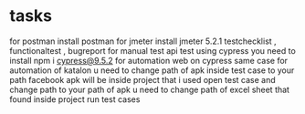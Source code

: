 # tasks
for postman install postman 
for jmeter install jmeter 5.2.1
testchecklist , functionaltest , bugreport for manual test
api test using cypress you need  to install   npm i cypress@9.5.2
for automation web on cypress same case 
for automation of katalon u need to change path of apk inside test case to your path 
facebook apk will be inside project that i used 
open test case and change path to your path of apk 
u need to change path of excel sheet that found inside project 
run test cases 
